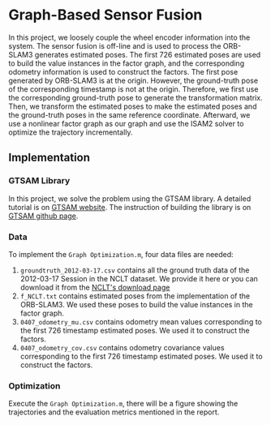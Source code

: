 # Graph-Based Sensor Fusion
In this project, we loosely couple the wheel encoder information into the system. The sensor fusion is off-line and is used to process the ORB-SLAM3 generates estimated poses. The first 726 estimated poses are used to build the value instances in the factor graph, and the corresponding odometry information is used to construct the factors. The first pose generated by ORB-SLAM3 is at the origin. However, the ground-truth pose of the corresponding timestamp is not at the origin. Therefore, we first use the corresponding ground-truth pose to generate the transformation matrix. Then, we transform the estimated poses to make the estimated poses and the ground-truth poses in the same reference coordinate. Afterward, we use a nonlinear factor graph as our graph and use the ISAM2 solver to optimize the trajectory incrementally.

## Implementation
### GTSAM Library
In this project, we solve the problem using the GTSAM library. 
A detailed tutorial is on [GTSAM website](https://gtsam.org/tutorials/intro.html).
The instruction of building the library is on [GTSAM github page](https://github.com/borglab/gtsam).

### Data 
To implement the `Graph Optimization.m`, four data files are needed:
1. `groundtruth_2012-03-17.csv` contains all the ground truth data of the 2012-03-17 Session in the NCLT dataset. We provide it here or you can download it from the [NCLT's download page](http://robots.engin.umich.edu/nclt/ground_truth/groundtruth_2012-03-17.csv)
2. `f_NCLT.txt` contains estimated poses from the implementation of the ORB-SLAM3. We used these poses to build the value instances in the factor graph.
3. `0407_odometry_mu.csv` contains odometry mean values corresponding to the first 726 timestamp estimated poses. We used it to construct the factors.
4. `0407_odometry_cov.csv` contains odometry covariance values corresponding to the first 726 timestamp estimated poses. We used it to construct the factors.

### Optimization
Execute the `Graph Optimization.m`, there will be a figure showing the trajectories and the evaluation metrics mentioned in the report.

